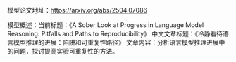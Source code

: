 模型论文地址：https://arxiv.org/abs/2504.07086

模型概述：当前标题：《A Sober Look at Progress in Language Model Reasoning: Pitfalls and Paths to Reproducibility》
中文文章标题：《冷静看待语言模型推理的进展：陷阱和可重复性路径》
文章内容：分析语言模型推理进展中的问题，探讨提高实验可重复性的方法。
